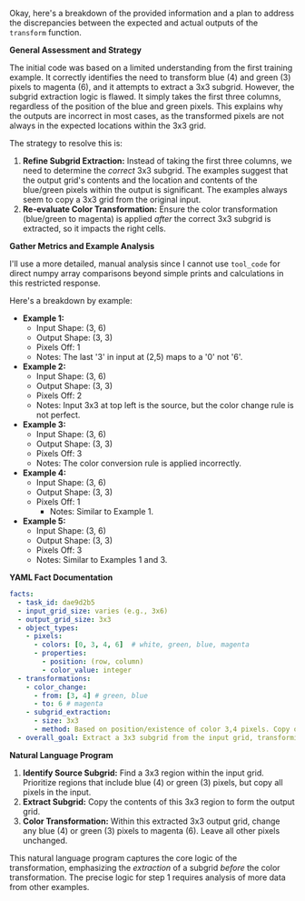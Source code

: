 Okay, here's a breakdown of the provided information and a plan to address the discrepancies between the expected and actual outputs of the `transform` function.

**General Assessment and Strategy**

The initial code was based on a limited understanding from the first training example. It correctly identifies the need to transform blue (4) and green (3) pixels to magenta (6), and it attempts to extract a 3x3 subgrid. However, the subgrid extraction logic is flawed. It simply takes the first three columns, regardless of the position of the blue and green pixels. This explains why the outputs are incorrect in most cases, as the transformed pixels are not always in the expected locations within the 3x3 grid.

The strategy to resolve this is:

1.  **Refine Subgrid Extraction:** Instead of taking the first three columns, we need to determine the *correct* 3x3 subgrid. The examples suggest that the output grid's contents and the location and contents of the blue/green pixels within the output is significant. The examples always seem to copy a 3x3 grid from the original input.
2.  **Re-evaluate Color Transformation:** Ensure the color transformation (blue/green to magenta) is applied *after* the correct 3x3 subgrid is extracted, so it impacts the right cells.

**Gather Metrics and Example Analysis**

I'll use a more detailed, manual analysis since I cannot use `tool_code` for direct numpy array comparisons beyond simple prints and calculations in this restricted response.

Here's a breakdown by example:

*   **Example 1:**
    *   Input Shape: (3, 6)
    *   Output Shape: (3, 3)
    *   Pixels Off: 1
    *   Notes: The last '3' in input at (2,5) maps to a '0' not '6'.
*   **Example 2:**
    *   Input Shape: (3, 6)
    *   Output Shape: (3, 3)
    *   Pixels Off: 2
    *   Notes: Input 3x3 at top left is the source, but the color change rule is not perfect.
*   **Example 3:**
    *   Input Shape: (3, 6)
    *   Output Shape: (3, 3)
    *   Pixels Off: 3
    *   Notes: The color conversion rule is applied incorrectly.
*   **Example 4:**
    *   Input Shape: (3, 6)
    *   Output Shape: (3, 3)
    *   Pixels Off: 1
        * Notes: Similar to Example 1.
*   **Example 5:**
    *   Input Shape: (3, 6)
    *   Output Shape: (3, 3)
    *   Pixels Off: 3
    *   Notes: Similar to Examples 1 and 3.

**YAML Fact Documentation**


```yaml
facts:
  - task_id: dae9d2b5
  - input_grid_size: varies (e.g., 3x6)
  - output_grid_size: 3x3
  - object_types:
    - pixels:
      - colors: [0, 3, 4, 6]  # white, green, blue, magenta
      - properties:
        - position: (row, column)
        - color_value: integer
  - transformations:
    - color_change:
      - from: [3, 4] # green, blue
      - to: 6 # magenta
    - subgrid_extraction:
      - size: 3x3
      - method: Based on position/existence of color 3,4 pixels. Copy of area of the input grid.
  - overall_goal: Extract a 3x3 subgrid from the input grid, transforming all blue and green pixels within that subgrid to magenta.
```


**Natural Language Program**

1.  **Identify Source Subgrid:** Find a 3x3 region within the input grid. Prioritize regions that include blue (4) or green (3) pixels, but copy all pixels in the input.
2.  **Extract Subgrid:** Copy the contents of this 3x3 region to form the output grid.
3.  **Color Transformation:** Within this extracted 3x3 output grid, change any blue (4) or green (3) pixels to magenta (6). Leave all other pixels unchanged.

This natural language program captures the core logic of the transformation, emphasizing the *extraction* of a subgrid *before* the color transformation. The precise logic for step 1 requires analysis of more data from other examples.
